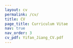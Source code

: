 ```yaml
---
layout: cv
permalink: /cv/
title: CV
page_title: Curriculum Vitae
nav: true
nav_order: 3
cv_pdf: Yifan_Jiang_CV.pdf
---
```

